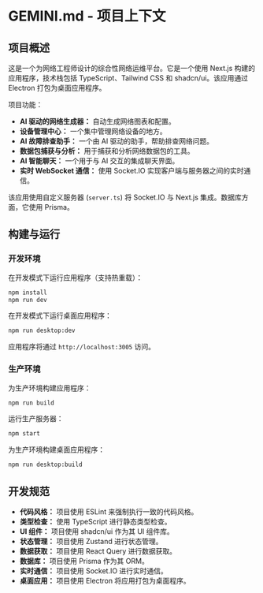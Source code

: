 # GEMINI.md - 项目上下文

## 项目概述

这是一个为网络工程师设计的综合性网络运维平台。它是一个使用 Next.js 构建的应用程序，技术栈包括 TypeScript、Tailwind CSS 和 shadcn/ui。该应用通过 Electron 打包为桌面应用程序。

项目功能：
- **AI 驱动的网络生成器：** 自动生成网络图表和配置。
- **设备管理中心：** 一个集中管理网络设备的地方。
- **AI 故障排查助手：** 一个由 AI 驱动的助手，帮助排查网络问题。
- **数据包捕获与分析：** 用于捕获和分析网络数据包的工具。
- **AI 智能聊天：** 一个用于与 AI 交互的集成聊天界面。
- **实时 WebSocket 通信：** 使用 Socket.IO 实现客户端与服务器之间的实时通信。

该应用使用自定义服务器 (`server.ts`) 将 Socket.IO 与 Next.js 集成。数据库方面，它使用 Prisma。

## 构建与运行

### 开发环境

在开发模式下运行应用程序（支持热重载）：

```bash
npm install
npm run dev
```

在开发模式下运行桌面应用程序：

```bash
npm run desktop:dev
```

应用程序将通过 `http://localhost:3005` 访问。

### 生产环境

为生产环境构建应用程序：

```bash
npm run build
```

运行生产服务器：

```bash
npm start
```

为生产环境构建桌面应用程序：

```bash
npm run desktop:build
```

## 开发规范

- **代码风格：** 项目使用 ESLint 来强制执行一致的代码风格。
- **类型检查：** 使用 TypeScript 进行静态类型检查。
- **UI 组件：** 项目使用 shadcn/ui 作为其 UI 组件库。
- **状态管理：** 项目使用 Zustand 进行状态管理。
- **数据获取：** 项目使用 React Query 进行数据获取。
- **数据库：** 项目使用 Prisma 作为其 ORM。
- **实时通信：** 项目使用 Socket.IO 进行实时通信。
- **桌面应用：** 项目使用 Electron 将应用打包为桌面程序。